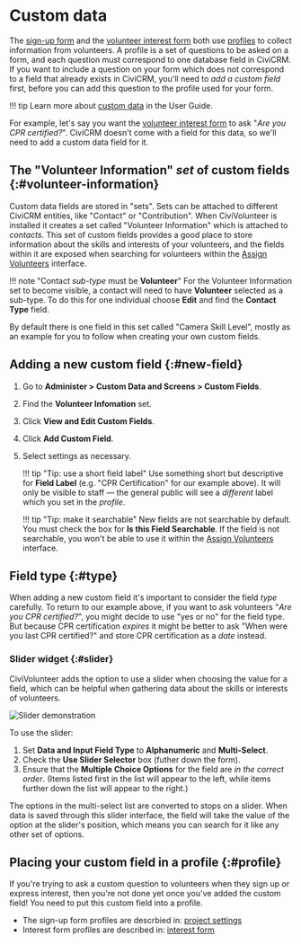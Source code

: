 # Custom data

The [sign-up form](/sign-up-form) and the [volunteer interest form](/interest-form) both use [profiles](https://docs.civicrm.org/user/en/stable/organising-your-data/profiles/) to collect information from volunteers. A profile is a set of questions to be asked on a form, and each question must correspond to one database field in CiviCRM. If you want to include a question on your form which does not correspond to a field that already exists in CiviCRM, you'll need to *add a custom field* first, before you can add this question to the profile used for your form.

!!! tip
    Learn more about [custom data](https://docs.civicrm.org/user/en/stable/organising-your-data/creating-custom-fields/) in the User Guide.

For example, let's say you want the [volunteer interest form](/interest-form) to ask "*Are you CPR certified?*". CiviCRM doesn't come with a field for this data, so we'll need to add a custom data field for it.

## The "Volunteer Information" *set* of custom fields {:#volunteer-information}

Custom data fields are stored in "sets". Sets can be attached to different CiviCRM entities, like "Contact" or "Contribution". When CiviVolunteer is installed it creates a set called "Volunteer Information" which is attached to *contacts*. This set of custom fields provides a good place to store information about the skills and interests of your volunteers, and the fields within it are exposed when searching for volunteers within the [Assign Volunteers](/assignments#searching) interface.

!!! note "Contact *sub-type* must be **Volunteer**"
    For the Volunteer Information set to become visible, a contact will need to have **Volunteer** selected as a sub-type. To do this for one individual choose **Edit** and find the **Contact Type** field.

By default there is one field in this set called "Camera Skill Level", mostly as an example for you to follow when creating your own custom fields.

## Adding a new custom field {:#new-field}

1. Go to **Administer > Custom Data and Screens > Custom Fields**.
1. Find the **Volunteer Infomation** set.
1. Click **View and Edit Custom Fields**.
1. Click **Add Custom Field**.
1. Select settings as necessary.

    !!! tip "Tip: use a short field label"
	    Use something short but descriptive for **Field Label** (e.g. "CPR Certification" for our example above). It will only be visible to staff &mdash; the general public will see a *different* label which you set in the *profile*.

    !!! tip "Tip: make it searchable"
        New fields are not searchable by default. You must check the box for **Is this Field Searchable**. If the field is not searchable, you won't be able to use it within the [Assign Volunteers](/assignments#searching) interface.

## Field type {:#type}

When adding a new custom field it's important to consider the field *type* carefully. To return to our example above, if you want to ask volunteers "*Are you CPR certified?*", you might decide to use "yes or no" for the field type. But because CPR certification *expires* it might be better to ask "When were you last CPR certified?" and store CPR certification as a *date* instead.

### Slider widget {:#slider}

CiviVolunteer adds the option to use a slider when choosing the value for a field, which can be helpful when gathering data about the skills or interests of volunteers.

![Slider demonstration](/images/slider.gif)

To use the slider:

1. Set **Data and Input Field Type** to **Alphanumeric** and **Multi-Select**.
1. Check the **Use Slider Selector** box (futher down the form).
1. Ensure that the **Multiple Choice Options** for the field are *in the correct order*. (Items listed first in the list will appear to the left, while items further down the list will appear to the right.)

The options in the multi-select list are converted to stops on a slider. When data is saved through this slider interface, the field will take the value of the option at the slider's position, which means you can search for it like any other set of options.

## Placing your custom field in a profile {:#profile}

If you're trying to ask a custom question to volunteers when they sign up or express interest, then you're not done yet once you've added the custom field! You need to put this custom field into a profile.

* The sign-up form profiles are descrbied in: [project settings](/projects#profiles)
* Interest form profiles are described in: [interest form](/interest-form#customizing)


